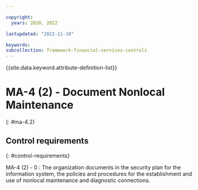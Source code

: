 ```yaml
---

copyright:
  years: 2020, 2022

lastupdated: "2022-11-10"

keywords: 
subcollection: framework-financial-services-controls
---
```


{{site.data.keyword.attribute-definition-list}}

               
# MA-4 (2) - Document Nonlocal Maintenance
{: #ma-4.2}

## Control requirements
{: #control-requirements}

MA-4 (2) - 0
    : The organization documents in the security plan for the information system, the policies and procedures for the establishment and use of nonlocal maintenance and diagnostic connections.





